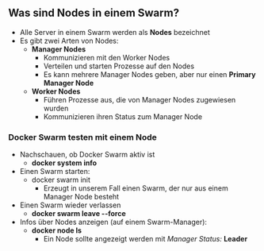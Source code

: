 ## Was sind Nodes in einem Swarm?

* Alle Server in einem Swarm werden als **Nodes** bezeichnet
* Es gibt zwei Arten von Nodes:
  * **Manager Nodes**
    * Kommunizieren mit den Worker Nodes
    * Verteilen und starten Prozesse auf den Nodes
    * Es kann mehrere Manager Nodes geben, aber nur einen **Primary Manager Node**
  * **Worker Nodes**
    * Führen Prozesse aus, die von Manager Nodes zugewiesen wurden
    * Kommunizieren ihren Status zum Manager Node


### Docker Swarm testen mit einem Node

* Nachschauen, ob Docker Swarm aktiv ist
  * **docker system info**
* Einen Swarm starten:
  * docker swarm init
    * Erzeugt in unserem Fall einen Swarm, der nur aus einem Manager Node besteht
* Einen Swarm wieder verlassen
  * **docker swarm leave --force**
* Infos über Nodes anzeigen (auf einem Swarm-Manager):
  * **docker node ls**
    * Ein Node sollte angezeigt werden mit *Manager Status:* **Leader**